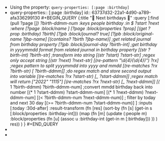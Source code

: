 - Using the property: `query-properties: [:page :birthday]`
- query-properties:: [:page :birthday]
  id:: 63737d32-22a1-4d90-a789-afa336299130
  #+BEGIN_QUERY
  {:title "🎂 Next birthdays 🎂"
   :query [:find (pull ?page [*]) ?birth-ddmm-num
           :keys people birthday
           :in $ ?start ?next
           :where
           [?page :block/name _]
           [?page :block/properties ?prop]
           [(get ?prop :birthday) ?birth]
           [?jpb :block/journal? true]
           [?jpb :block/original-name ?jbp-name] 
           [(contains? ?birth ?jbp-name)] ;get related journal from birthday property
           [?jpb :block/journal-day ?birth-int] ;get birthday in yyyymmdd format from related journal in birthday property
           [(str ?birth-int) ?birth-str] ;transform into string
           [(str ?start) ?start-str] ;regex only accept string
           [(str ?next) ?next-str]
           [(re-pattern "\\d{4}(\\d{4})") ?rx] ;regex pattern to split yyyymmdd into yyyy and mmdd
           [(re-matches ?rx ?birth-str) [_ ?birth-ddmm]] ;do regex match and store second output into variable
           [(re-matches ?rx ?start-str) [_ ?start-ddmm]] ;regex match will return ["2022" "1115"]
           [(re-matches ?rx ?next-str) [_ ?next-ddmm]]
           [(* 1 ?birth-ddmm) ?birth-ddmm-num] ;convert mmdd birthday back into number
           [(* 1 ?start-ddmm) ?start-ddmm-num]
           [(* 1 ?next-ddmm) ?next-ddmm-num]
           [(< ?birth-ddmm-num ?next-ddmm-num)] ; filter by today and next 30 day
           [(>= ?birth-ddmm-num ?start-ddmm-num)]
         ]
   :inputs [:today :30d-after]
   :result-transform (fn [res] 
      (sort-by (fn [s] (get-in s [:block/properties :birthday-int])) (map (fn [m] 
         (update (:people m) :block/properties 
             (fn [u] (assoc u :birthday-int (get-in m [:birthday]))
             ))
      ) res))
   )
  }
  #+END_QUERY
-
-